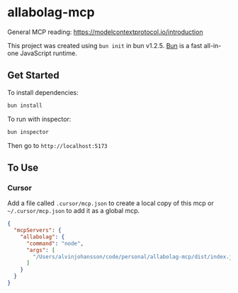 # allabolag-mcp

General MCP reading: https://modelcontextprotocol.io/introduction

This project was created using `bun init` in bun v1.2.5. [Bun](https://bun.sh) is a fast all-in-one JavaScript runtime.

## Get Started

To install dependencies:

```bash
bun install
```

To run with inspector:

```bash
bun inspector
```

Then go to `http://localhost:5173`

## To Use

### Cursor

Add a file called `.cursor/mcp.json` to create a local copy of this mcp or `~/.cursor/mcp.json` to add it as a global mcp.

```json
{
  "mcpServers": {
    "allabolag": {
      "command": "node",
      "args": [
        "/Users/alvinjohansson/code/personal/allabolag-mcp/dist/index.js"
      ]
    }
  }
}
```
